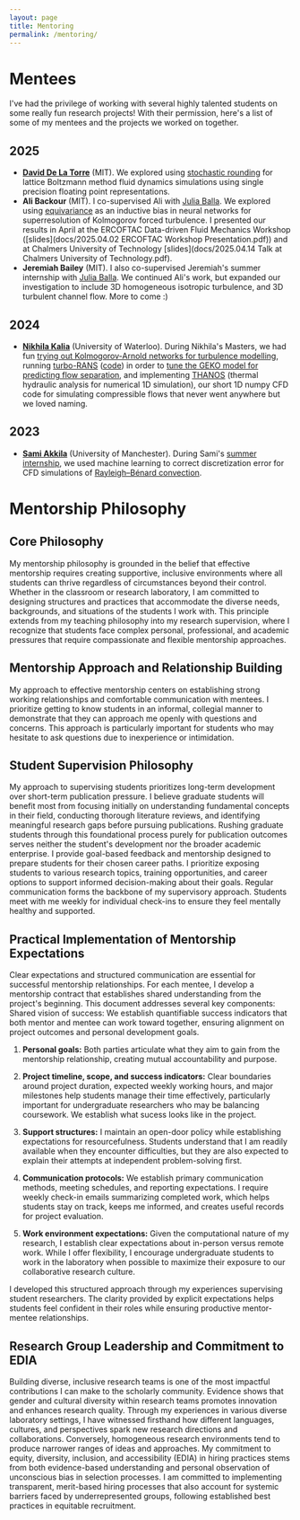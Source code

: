 ```yaml
---
layout: page 
title: Mentoring
permalink: /mentoring/
---
```


# Mentees
I've had the privilege of working with several highly talented students on some really fun research projects! With their permission, here's a list of some of my mentees and the projects we worked on together.

## 2025
- [**David De La Torre**](https://www.linkedin.com/in/david-delatorre/) (MIT). We explored using [stochastic rounding](https://nhigham.com/2020/07/07/what-is-stochastic-rounding/) for lattice Boltzmann method fluid dynamics simulations using single precision floating point representations.
- **Ali Backour** (MIT). I co-supervised Ali with [Julia Balla](https://julballa.github.io/). We explored using [equivariance](https://en.wikipedia.org/wiki/Equivariant_map#:~:text=In%20mathematics%2C%20equivariance%20is%20a,the%20action%20of%20the%20group.) as an inductive bias in neural networks for superresolution of Kolmogorov forced turbulence. I presented our results in April at the ERCOFTAC Data-driven Fluid Mechanics Workshop ([slides](docs/2025.04.02 ERCOFTAC Workshop Presentation.pdf)) and at Chalmers University of Technology [slides](docs/2025.04.14 Talk at Chalmers University of Technology.pdf).  
- **Jeremiah Bailey** (MIT). I also co-supervised Jeremiah's summer internship with [Julia Balla](https://julballa.github.io/). We continued Ali's work, but expanded our investigation to include 3D homogeneous isotropic turbulence, and 3D turbulent channel flow. More to come :)

## 2024
- [**Nikhila Kalia**](https://www.linkedin.com/in/nikhila-kalia/) (University of Waterloo). During Nikhila's Masters, we had fun [trying out Kolmogorov-Arnold networks for turbulence modelling](https://arxiv.org/abs/2505.19366), running [turbo-RANS](https://www.emerald.com/hff/article-abstract/34/8/2986/1234503/Turbo-RANS-straightforward-and-efficient-Bayesian?redirectedFrom=fulltext) ([code](https://github.com/rmcconke/turbo-rans)) in order to [tune the GEKO model for predicting flow separation](https://arxiv.org/abs/2502.11218), and implementing [THANOS](https://github.com/rmcconke/np-thanos) (thermal hydraulic analysis for numerical 1D simulation), our short 1D numpy CFD code for simulating compressible flows that never went anywhere but we loved naming.

## 2023
- [**Sami Akkila**](https://www.linkedin.com/in/samiakkila/) (University of Manchester). During Sami's [summer internship](https://www.linkedin.com/feed/update/urn:li:activity:7104821938128113665/), we used machine learning to correct discretization error for CFD simulations of [Rayleigh–Bénard convection](https://en.wikipedia.org/wiki/Rayleigh%E2%80%93B%C3%A9nard_convection#:~:text=In%20fluid%20thermodynamics%2C%20Rayleigh%E2%80%93B%C3%A9nard,cells%20known%20as%20B%C3%A9nard%20cells.).

# Mentorship Philosophy

## Core Philosophy
My mentorship philosophy is grounded in the belief that effective mentorship requires creating supportive, inclusive environments where all students can thrive regardless of circumstances beyond their control. Whether in the classroom or research laboratory, I am committed to designing structures and practices that accommodate the diverse needs, backgrounds, and situations of the students I work with. This principle extends from my teaching philosophy into my research supervision, where I recognize that students face complex personal, professional, and academic pressures that require compassionate and flexible mentorship approaches.

## Mentorship Approach and Relationship Building

My approach to effective mentorship centers on establishing strong working relationships and comfortable communication with mentees. I prioritize getting to know students in an informal, collegial manner to demonstrate that they can approach me openly with questions and concerns. This approach is particularly important for students who may hesitate to ask questions due to inexperience or intimidation.

## Student Supervision Philosophy
My approach to supervising students prioritizes long-term development over short-term publication pressure. I believe graduate students will benefit most from focusing initially on understanding fundamental concepts in their field, conducting thorough literature reviews, and identifying meaningful research gaps before pursuing publications. Rushing graduate students through this foundational process purely for publication outcomes serves neither the student's development nor the broader academic enterprise.
I provide goal-based feedback and mentorship designed to prepare students for their chosen career paths. I prioritize exposing students to various research topics, training opportunities, and career options to support informed decision-making about their goals. 
Regular communication forms the backbone of my supervisory approach. Students meet with me weekly for individual check-ins to ensure they feel mentally healthy and supported. 

## Practical Implementation of Mentorship Expectations
Clear expectations and structured communication are essential for successful mentorship relationships. For each mentee, I develop a mentorship contract that establishes shared understanding from the project's beginning. This document addresses several key components:
Shared vision of success: We establish quantifiable success indicators that both mentor and mentee can work toward together, ensuring alignment on project outcomes and personal development goals.

1. **Personal goals:** Both parties articulate what they aim to gain from the mentorship relationship, creating mutual accountability and purpose.

2. **Project timeline, scope, and success indicators:** Clear boundaries around project duration, expected weekly working hours, and major milestones help students manage their time effectively, particularly important for undergraduate researchers who may be balancing coursework. We establish what sucess looks like in the project.

3. **Support structures:** I maintain an open-door policy while establishing expectations for resourcefulness. Students understand that I am readily available when they encounter difficulties, but they are also expected to explain their attempts at independent problem-solving first.

4. **Communication protocols:** We establish primary communication methods, meeting schedules, and reporting expectations. I require weekly check-in emails summarizing completed work, which helps students stay on track, keeps me informed, and creates useful records for project evaluation.

5. **Work environment expectations:** Given the computational nature of my research, I establish clear expectations about in-person versus remote work. While I offer flexibility, I encourage undergraduate students to work in the laboratory when possible to maximize their exposure to our collaborative research culture.

I developed this structured approach through my experiences supervising student researchers. The clarity provided by explicit expectations helps students feel confident in their roles while ensuring productive mentor-mentee relationships.

## Research Group Leadership and Commitment to EDIA
Building diverse, inclusive research teams is one of the most impactful contributions I can make to the scholarly community. Evidence shows that gender and cultural diversity within research teams promotes innovation and enhances research quality. Through my experiences in various diverse laboratory settings, I have witnessed firsthand how different languages, cultures, and perspectives spark new research directions and collaborations. Conversely, homogeneous research environments tend to produce narrower ranges of ideas and approaches.
My commitment to equity, diversity, inclusion, and accessibility (EDIA) in hiring practices stems from both evidence-based understanding and personal observation of unconscious bias in selection processes. I am committed to implementing transparent, merit-based hiring processes that also account for systemic barriers faced by underrepresented groups, following established best practices in equitable recruitment.
